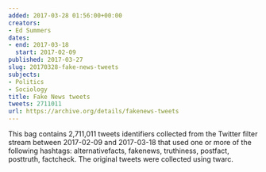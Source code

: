 ```yaml
---
added: 2017-03-28 01:56:00+00:00
creators:
- Ed Summers
dates:
- end: 2017-03-18
  start: 2017-02-09
published: 2017-03-27
slug: 20170328-fake-news-tweets
subjects:
- Politics
- Sociology
title: Fake News tweets
tweets: 2711011
url: https://archive.org/details/fakenews-tweets
---
```


This bag contains 2,711,011 tweets identifiers collected from the Twitter filter stream between 2017-02-09 and 2017-03-18 that used one or more of the following hashtags: alternativefacts, fakenews, truthiness, postfact, posttruth, factcheck.  The original tweets were collected using twarc.
